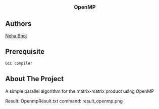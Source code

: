 # 
<br />
<p align="center">
  <h3 align="center">OpenMP</h3>
</p>

## Authors

[Neha Bhoi](https://github.com/Nehabhoi)

## Prerequisite
    GCC compiler

## About The Project

A simple parallel algorithm for the matrix-matrix product using OpenMP

Result: OpenmpResult.txt
command: result_openmp.png